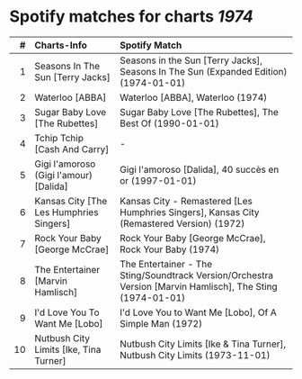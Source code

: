# Spotify matches for charts *1974*

|    # | Charts-Info                             | Spotify Match                                                                                              |
| ---: | :-------------------------------------- | :--------------------------------------------------------------------------------------------------------- |
|    1 | Seasons In The Sun [Terry Jacks]        | Seasons in the Sun [Terry Jacks], Seasons In The Sun (Expanded Edition) (1974-01-01)                       |
|    2 | Waterloo [ABBA]                         | Waterloo [ABBA], Waterloo (1974)                                                                           |
|    3 | Sugar Baby Love [The Rubettes]          | Sugar Baby Love [The Rubettes], The Best Of (1990-01-01)                                                   |
|    4 | Tchip Tchip [Cash And Carry]            | -                                                                                                          |
|    5 | Gigi l'amoroso (Gigi l'amour) [Dalida]  | Gigi l'amoroso [Dalida], 40 succès en or (1997-01-01)                                                      |
|    6 | Kansas City [The Les Humphries Singers] | Kansas City - Remastered [Les Humphries Singers], Kansas City (Remastered Version) (1972)                  |
|    7 | Rock Your Baby [George McCrae]          | Rock Your Baby [George McCrae], Rock Your Baby (1974)                                                      |
|    8 | The Entertainer [Marvin Hamlisch]       | The Entertainer - The Sting/Soundtrack Version/Orchestra Version [Marvin Hamlisch], The Sting (1974-01-01) |
|    9 | I'd Love You To Want Me [Lobo]          | I'd Love You to Want Me [Lobo], Of A Simple Man (1972)                                                     |
|   10 | Nutbush City Limits [Ike, Tina Turner]  | Nutbush City Limits [Ike & Tina Turner], Nutbush City Limits (1973-11-01)                                  |
